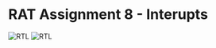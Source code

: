 # RAT Assignment 8 - Interupts



![RTL](https://github.com/ByVictorrr/CPE233/blob/master/RAT/RAT8/images/stack_pointer_rtl.png)
![RTL](https://github.com/ByVictorrr/CPE233/blob/master/RAT/RAT8/images/RAT_WRAPPER_RTL.png)

